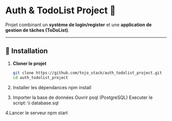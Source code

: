 # Auth & TodoList Project 🧩

Projet combinant un **système de login/register** et une **application de gestion de tâches (ToDoList)**.

---

## 🚀 Installation

1. **Cloner le projet**
   ```bash
   git clone https://github.com/tojo_stack/auth_todolist_project.git
   cd auth_todolist_project
   
2. Installer les dépendances
  npm install

3. Importer la base de données
  Ouvrir psql (PostgreSQL)
  Executer le script:
    \i database.sql
   
4.Lancer le serveur
  npm start
